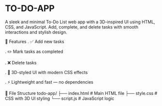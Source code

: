 # TO-DO-APP
A sleek and minimal To-Do List web app with a 3D-inspired UI using HTML, CSS, and JavaScript. Add, complete, and delete tasks with smooth interactions and stylish design.

🚀 Features
. ✅ Add new tasks

. ✏️ Mark tasks as completed

. ❌ Delete tasks

. 🎨 3D-styled UI with modern CSS effects

. ⚡ Lightweight and fast — no dependencies

📁 File Structure
todo-app/
├── index.html        # Main HTML file
├── style.css         # CSS with 3D UI styling
└── script.js         # JavaScript logic

